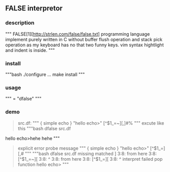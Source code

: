 ## FALSE interpretor
### description
"""
FALSE[1][http://strlen.com/false/false.txt] programming language implement purely written in C
without buffer flush operation and stack pick operation
as my keyboard has no that two funny keys.
vim syntax hightlight and indent is inside.
"""
### install
"""bash
./configure ...
make install
"""
### usage
"""
<usage> = "dfalse" <src-with-df-suffix>
"""
### demo
> src.df:
"""
{ simple echo }
"hello echo>"
[^$1_=~][,]#%
"""
> excute like this
"""bash
dfalse src.df

hello echo>hehe
hehe
"""
> explicit error probe message
"""
{ simple echo }
"hello echo>"
[^$1_=][,#
"""
"""bash
dfalse src.df
missing matched ]
3:8: from here
3:8: [^$1_=~][
3:8:        ^
3:8: from here
3:8: [^$1_=][
3:8:        ^
interpret failed
pop function
hello echo>
"""
